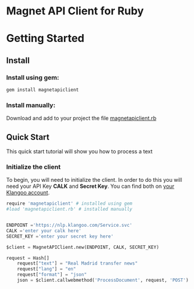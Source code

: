 # Magnet API Client for Ruby

# Getting Started

## Install

### Install using gem:

```bash
gem install magnetapiclient
```

### Install  manually:
Download and add to your project the file [magnetapiclient.rb](https://github.com/Klangoo/MagnetApiClient.Ruby/blob/master/lib/magnetapiclient.rb)

## Quick Start

This quick start tutorial will show you how to process a text

### Initialize the client

To begin, you will need to initialize the client. In order to do this you will need your API Key **CALK** and **Secret Key**.
You can find both on [your Klangoo account](https://connect.klangoo.com/).

```python
require 'magnetapiclient' # installed using gem
#load 'magnetapiclient.rb' # installed manually


ENDPOINT ='https://nlp.klangoo.com/Service.svc'
CALK ='enter your calk here'
SECRET_KEY ='enter your secret key here'

$client = MagnetAPIClient.new(ENDPOINT, CALK, SECRET_KEY)

request = Hash[]
    request["text"] = "Real Madrid transfer news"
    request["lang"] = "en"
    request["format"] = "json"
    json = $client.callwebmethod('ProcessDocument', request, 'POST')
```